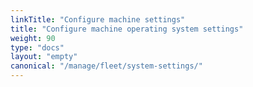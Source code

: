 ```yaml
---
linkTitle: "Configure machine settings"
title: "Configure machine operating system settings"
weight: 90
type: "docs"
layout: "empty"
canonical: "/manage/fleet/system-settings/"
---
```

